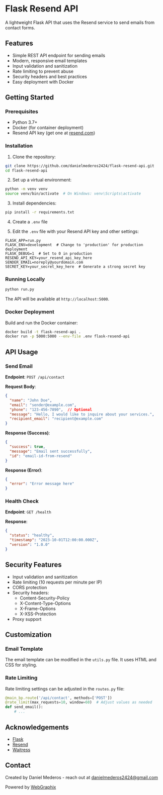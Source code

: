 # Flask Resend API

A lightweight Flask API that uses the Resend service to send emails from contact forms.

## Features

- Simple REST API endpoint for sending emails
- Modern, responsive email templates
- Input validation and sanitization
- Rate limiting to prevent abuse
- Security headers and best practices
- Easy deployment with Docker

## Getting Started

### Prerequisites

- Python 3.7+
- Docker (for container deployment)
- Resend API key (get one at [resend.com](https://resend.com))

### Installation

1. Clone the repository:
```bash
git clone https://github.com/danielmederos2424/flask-resend-api.git
cd flask-resend-api
```

2. Set up a virtual environment:
```bash
python -m venv venv
source venv/bin/activate  # On Windows: venv\Scripts\activate
```

3. Install dependencies:
```bash
pip install -r requirements.txt
```

4. Create a `.env` file


5. Edit the `.env` file with your Resend API key and other settings:
```
FLASK_APP=run.py
FLASK_ENV=development  # Change to 'production' for production deployment
FLASK_DEBUG=1  # Set to 0 in production
RESEND_API_KEY=your_resend_api_key_here
SENDER_EMAIL=noreply@yourdomain.com
SECRET_KEY=your_secret_key_here  # Generate a strong secret key
```

### Running Locally

```bash
python run.py
```

The API will be available at `http://localhost:5000`.

### Docker Deployment

Build and run the Docker container:

```bash
docker build -t flask-resend-api .
docker run -p 5000:5000 --env-file .env flask-resend-api
```



## API Usage

### Send Email

**Endpoint**: `POST /api/contact`

**Request Body**:
```json
{
  "name": "John Doe",
  "email": "sender@example.com",
  "phone": "123-456-7890",  // Optional
  "message": "Hello, I would like to inquire about your services.",
  "recipient_email": "recipient@example.com"
}
```

**Response (Success)**:
```json
{
  "success": true,
  "message": "Email sent successfully",
  "id": "email-id-from-resend"
}
```

**Response (Error)**:
```json
{
  "error": "Error message here"
}
```

### Health Check

**Endpoint**: `GET /health`

**Response**:
```json
{
  "status": "healthy",
  "timestamp": "2023-10-01T12:00:00.000Z",
  "version": "1.0.0"
}
```

## Security Features

- Input validation and sanitization
- Rate limiting (10 requests per minute per IP)
- CORS protection
- Security headers:
  - Content-Security-Policy
  - X-Content-Type-Options
  - X-Frame-Options
  - X-XSS-Protection
- Proxy support

## Customization

### Email Template

The email template can be modified in the `utils.py` file. It uses HTML and CSS for styling.

### Rate Limiting

Rate limiting settings can be adjusted in the `routes.py` file:

```python
@main_bp.route('/api/contact', methods=['POST'])
@rate_limit(max_requests=10, window=60)  # Adjust values as needed
def send_email():
    # ...
```


## Acknowledgements

- [Flask](https://flask.palletsprojects.com/)
- [Resend](https://resend.com)
- [Waitress](https://docs.pylonsproject.org/projects/waitress)

## Contact

Created by Daniel Mederos - reach out at [danielmederos2424@gmail.com](mailto:danielmederos2424@gmail.com)

Powered by [WebGraphix](https://www.webgraphix.online)